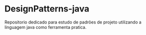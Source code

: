 # DesignPatterns-java
Repositorio dedicado para estudo de padrões de projeto utilizando a linguagem java como ferramenta pratica.
